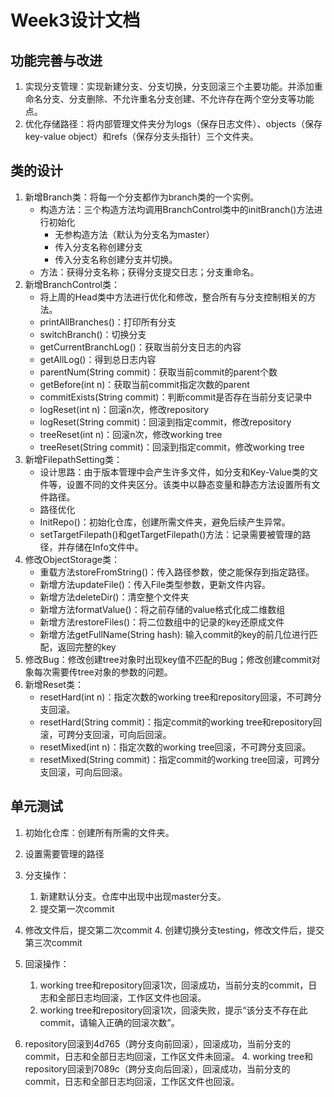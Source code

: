 # Week3设计文档

## 功能完善与改进

1. 实现分支管理：实现新建分支、分支切换，分支回滚三个主要功能。并添加重命名分支、分支删除、不允许重名分支创建、不允许存在两个空分支等功能点。
2. 优化存储路径：将内部管理文件夹分为logs（保存日志文件）、objects（保存key-value object）和refs（保存分支头指针）三个文件夹。

## 类的设计

1. 新增Branch类：将每一个分支都作为branch类的一个实例。
    - 构造方法：三个构造方法均调用BranchControl类中的initBranch()方法进行初始化
        - 无参构造方法（默认为分支名为master）
        - 传入分支名称创建分支
        - 传入分支名称创建分支并切换。
    - 方法：获得分支名称；获得分支提交日志；分支重命名。
2. 新增BranchControl类：
    - 将上周的Head类中方法进行优化和修改，整合所有与分支控制相关的方法。
    - printAllBranches()：打印所有分支
    - switchBranch()：切换分支
    - getCurrentBranchLog()：获取当前分支日志的内容
    - getAllLog()：得到总日志内容
    - parentNum(String commit)：获取当前commit的parent个数
    - getBefore(int n)：获取当前commit指定次数的parent
    - commitExists(String commit)：判断commit是否存在当前分支记录中
    - logReset(int n)：回滚n次，修改repository
    - logReset(String commit)：回滚到指定commit，修改repository
    - treeReset(int n)：回滚n次，修改working tree
    - treeReset(String commit)：回滚到指定commit，修改working tree
3. 新增FilepathSetting类：
    - 设计思路：由于版本管理中会产生许多文件，如分支和Key-Value类的文件等，设置不同的文件夹区分。该类中以静态变量和静态方法设置所有文件路径。
    - 路径优化
    - InitRepo()：初始化仓库，创建所需文件夹，避免后续产生异常。
    - setTargetFilepath()和getTargetFilepath()方法：记录需要被管理的路径，并存储在Info文件中。
4. 修改ObjectStorage类：
    - 重载方法storeFromString()：传入路径参数，使之能保存到指定路径。
    - 新增方法updateFile()：传入File类型参数，更新文件内容。
    - 新增方法deleteDir()：清空整个文件夹
    - 新增方法formatValue()：将之前存储的value格式化成二维数组
    - 新增方法restoreFiles()：将二位数组中的记录的key还原成文件
    - 新增方法getFullName(String hash):  输入commit的key的前几位进行匹配，返回完整的key
5. 修改Bug：修改创建tree对象时出现key值不匹配的Bug；修改创建commit对象每次需要传tree对象的参数的问题。
6. 新增Reset类：
    - resetHard(int n)：指定次数的working tree和repository回滚，不可跨分支回滚。
    - resetHard(String commit)：指定commit的working tree和repository回滚，可跨分支回滚，可向后回滚。
    - resetMixed(int n)：指定次数的working tree回滚，不可跨分支回滚。
    - resetMixed(String commit)：指定commit的working tree回滚，可跨分支回滚，可向后回滚。

## 单元测试

1. 初始化仓库：创建所有所需的文件夹。

2. 设置需要管理的路径

3. 分支操作：
    1. 新建默认分支。仓库中出现中出现master分支。
    2. 提交第一次commit
3. 修改文件后，提交第二次commit
    4. 创建切换分支testing，修改文件后，提交第三次commit
    
4. 回滚操作：
    1. working tree和repository回滚1次，回滚成功，当前分支的commit，日志和全部日志均回滚，工作区文件也回滚。
    2. working tree和repository回滚1次，回滚失败，提示“该分支不存在此commit，请输入正确的回滚次数”。
3. repository回滚到4d765（跨分支向前回滚），回滚成功，当前分支的commit，日志和全部日志均回滚，工作区文件未回滚。
    4. working tree和repository回滚到7089c（跨分支向后回滚），回滚成功，当前分支的commit，日志和全部日志均回滚，工作区文件也回滚。
    